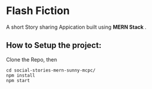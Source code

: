 <h1> Flash Fiction </h1>
<p>A short Story sharing Appication built using <strong> MERN Stack </strong>.</p>

## How to Setup the project:
Clone the Repo, then
```
cd social-stories-mern-sunny-mcpc/
npm install
npm start
```



